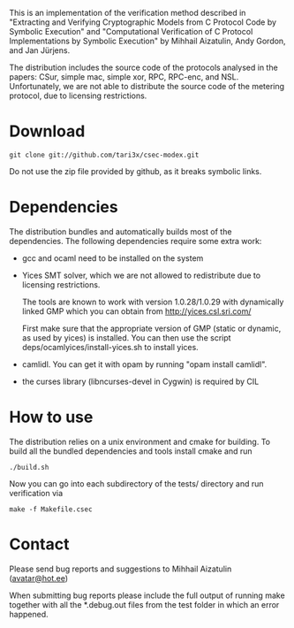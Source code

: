
This is an implementation of the verification method described in 
"Extracting and Verifying Cryptographic Models from C Protocol Code by Symbolic Execution" 
and 
"Computational Verification of C Protocol Implementations by Symbolic Execution" 
by Mihhail Aizatulin, Andy Gordon, and Jan Jürjens.

The distribution includes the source code of the protocols analysed in the papers: CSur,
simple mac, simple xor, RPC, RPC-enc, and NSL. Unfortunately, we are not able to distribute the source code 
of the metering protocol, due to licensing restrictions.

Download
========

    git clone git://github.com/tari3x/csec-modex.git

Do not use the zip file provided by github, as it breaks symbolic links.
	
Dependencies
============

The distribution bundles and automatically builds most of the dependencies. 
The following dependencies require some extra work:

- gcc and ocaml need to be installed on the system

- Yices SMT solver, which we are not allowed to redistribute due to licensing restrictions. 

    The tools are known to work with version 1.0.28/1.0.29 with dynamically linked GMP which you can obtain from
      http://yices.csl.sri.com/
	  
    First make sure that the appropriate version of GMP (static or dynamic, as used by yices) is installed.
    You can then use the script
      deps/ocamlyices/install-yices.sh
    to install yices.

- camlidl. You can get it with opam by running "opam install camlidl".

- the curses library (libncurses-devel in Cygwin) is required by CIL

How to use
==========

The distribution relies on a unix environment and cmake for building. 
To build all the bundled dependencies and tools install cmake and run

    ./build.sh

Now you can go into each subdirectory of the tests/ directory and run verification via

    make -f Makefile.csec

Contact
=======

Please send bug reports and suggestions to Mihhail Aizatulin (<avatar@hot.ee>)

When submitting bug reports please include the full output of running make together
with all the *.debug.out files from the test folder in which an error happened.
